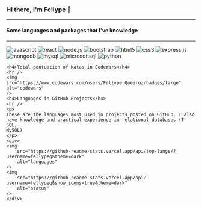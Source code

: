 <div>
    <h3>Hi there, I'm Fellype 👋</h3>
    <hr />
    <h4>Some languages and packages that I've knowledge</h4>
    <hr />
    <img
    src="https://img.shields.io/badge/-JavaScript-black?style=for-the-badge&logo=javascript"
    alt="javascript"
    />
    <img
    src="https://img.shields.io/badge/-react-black?style=for-the-badge&logo=react"
    alt="react"
    />
    <img
    src="https://img.shields.io/badge/-node.js-black?style=for-the-badge&logo=node.js"
    alt="node.js"
    />
    <img
    src="https://img.shields.io/badge/-bootstrap-black?style=for-the-badge&logo=bootstrap"
    alt="bootstrap"
    />
    <img
    src="https://img.shields.io/badge/-html5-black?style=for-the-badge&logo=html5"
    alt="html5"
    />
    <img
    src="https://img.shields.io/badge/-css3-black?style=for-the-badge&logo=css3"
    alt="css3"
    />
    <img
    src="https://img.shields.io/badge/-express.js-black?style=for-the-badge&logo=express.js"
    alt="express.js"
    />
    <img
    src="https://img.shields.io/badge/-mongodb-black?style=for-the-badge&logo=mongodb"
    alt="mongodb"
    />
    <img
    src="https://img.shields.io/badge/-mysql-black?style=for-the-badge&logo=mysql"
    alt="mysql"
    />
    <img
    src="https://img.shields.io/badge/-microsoft sql-black?style=for-the-badge&logo=microsoft"
    alt="microsoftsql"
    />
    <img
    src="https://img.shields.io/badge/-python-black?style=for-the-badge&logo=python"
    alt="python"
    />

    <h4>Total pontuation of Katas in CodeWars</h4>
    <hr />
    <img
    src="https://www.codewars.com/users/Fellype.Queiroz/badges/large"
    alt="codewars"
    />
    <h4>Languages in GitHub Projects</h4>
    <hr />
    <p>
    These are the languages most used in projects posted on GitHub, I also
    have knowledge and practical experience in relational databases (T-SQL,
    MySQL)
    </p>
    <div>
    <img
        src="https://github-readme-stats.vercel.app/api/top-langs/?username=fellypeq&theme=dark"
        alt="languages"
    />
    <img
        src="https://github-readme-stats.vercel.app/api?username=fellypeq&show_icons=true&theme=dark"
        alt="status"
    />
    </div>

</div>
<!--
**FellypeQ/fellypeq** is a ✨ _special_ ✨ repository because its `README.md` (this file) appears on your GitHub profile.

Here are some ideas to get you started:

- 🔭 I’m currently working on ...
- 🌱 I’m currently learning ...
- 👯 I’m looking to collaborate on ...
- 🤔 I’m looking for help with ...
- 💬 Ask me about ...
- 📫 How to reach me: ...
- 😄 Pronouns: ...
- ⚡ Fun fact: ...
  -->

